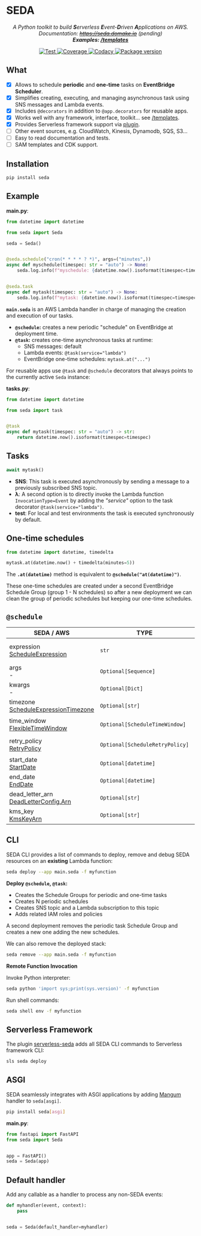 # SEDA

<p align="center">
    <em>A Python toolkit to build <b>S</b>erverless <b>E</b>vent-<b>D</b>riven <b>A</b>pplications on AWS.</em>
    <br><em>Documentation: <a href="https://seda.domake.io"><del>https://seda.domake.io</del></a> (pending)</em>
    <br><em><b>Examples: <a href="https://github.com/mongkok/seda/tree/main/templates">/templates</a></b></em>
</p>
<p align="center">
    <a href="https://github.com/mongkok/seda/actions">
        <img src="https://github.com/mongkok/seda/actions/workflows/test-suite.yml/badge.svg" alt="Test">
    </a>
    <a href="https://codecov.io/gh/mongkok/seda">
        <img src="https://img.shields.io/codecov/c/github/mongkok/seda?color=%2334D058" alt="Coverage">
    </a>
    <a href="https://www.codacy.com/gh/mongkok/seda/dashboard">
        <img src="https://app.codacy.com/project/badge/Grade/x" alt="Codacy">
    </a>
    <a href="https://pypi.org/project/seda">
        <img src="https://img.shields.io/pypi/v/seda" alt="Package version">
    </a>
</p>

## What

  - [x] Allows to schedule **periodic** and **one-time** tasks on **EventBridge Scheduler**.
  - [x] Simplifies creating, executing, and managing asynchronous task using SNS messages and Lambda events.
  - [x] Includes `@decorators` in addition to `@app.decorators` for reusable apps.
  - [x] Works well with any framework, interface,  toolkit... see [/templates](https://github.com/mongkok/seda/tree/main/templates).
  - [x] Provides Serverless framework support via [plugin](https://github.com/mongkok/serverless-seda).
  - [ ] Other event sources, e.g. CloudWatch, Kinesis, Dynamodb, SQS, S3...
  - [ ] Easy to read documentation and tests.
  - [ ] SAM templates and CDK support.

## Installation

```sh
pip install seda
```

## Example

**main.py**:

```py
from datetime import datetime

from seda import Seda

seda = Seda()


@seda.schedule("cron(* * * * ? *)", args=("minutes",))
async def myschedule(timespec: str = "auto") -> None:
    seda.log.info(f"myschedule: {datetime.now().isoformat(timespec=timespec)}")


@seda.task
async def mytask(timespec: str = "auto") -> None:
    seda.log.info(f"mytask: {datetime.now().isoformat(timespec=timespec)}")
```
**`main.seda`** is an AWS Lambda handler in charge of managing the creation and execution of our tasks.

  - **`@schedule`:** creates a new periodic "schedule" on EventBridge at deployment time.
  - **`@task`:** creates one-time asynchronous tasks at runtime:
    - SNS messages: default
    - Lambda events:  `@task(service="lambda")`
    - EventBridge one-time schedules: `mytask.at("...")`

For reusable apps use `@task` and `@schedule` decorators that always points to the currently active `Seda` instance:

**tasks.py**:

```py
from datetime import datetime

from seda import task


@task
async def mytask(timespec: str = "auto") -> str:
    return datetime.now().isoformat(timespec=timespec)
```

## Tasks

```py
await mytask()
```

  - **SNS**: This task is executed asynchronously by sending a message to a previously subscribed SNS topic.
  - **λ**: A second option is to directly invoke the Lambda function `InvocationType=Event` by adding the *"service"* option to the task decorator `@task(service="lambda")`.
  - **test**: For local and test environments the task is executed synchronously by default.

## One-time schedules
 
```py
from datetime import datetime, timedelta

mytask.at(datetime.now() + timedelta(minutes=5))
```

The **`.at(datetime)`** method is equivalent to **`@schedule("at(datetime)")`**.

These one-time schedules are created under a second EventBridge Schedule Group (group 1 -  N schedules) so after a new deployment we can clean the group of periodic schedules but keeping our one-time schedules.

## `@schedule`

| SEDA / AWS | TYPE | EXAMPLE |
| ---------- | ---- | ------- |
| expression<br />[ScheduleExpression](https://docs.aws.amazon.com/scheduler/latest/APIReference/API_CreateSchedule.html#scheduler-CreateSchedule-request-ScheduleExpression) | `str` | - `"rate(5 minutes)"`<br />- `"cron(*/5 * * * ? *)"`<br />- `"at(2025-10-26T12:00:00)"` |
| args<br />- | `Optional[Sequence]` | `("a", "b")` |
| kwargs<br />- | `Optional[Dict]` | `{"a": "b"}` |
| timezone<br />[ScheduleExpressionTimezone](https://docs.aws.amazon.com/scheduler/latest/APIReference/API_CreateSchedule.html#scheduler-CreateSchedule-request-ScheduleExpressionTimezone) | `Optional[str]` | `"Asia/Saigon"` |
| time_window<br />[FlexibleTimeWindow](https://docs.aws.amazon.com/scheduler/latest/APIReference/API_CreateSchedule.html#scheduler-CreateSchedule-request-FlexibleTimeWindow) |`Optional[ScheduleTimeWindow]` | `{"Mode": "FLEXIBLE", "MaximumWindowInMinutes": 15}` |
| retry_policy<br />[RetryPolicy](https://docs.aws.amazon.com/scheduler/latest/APIReference/API_Target.html#scheduler-Type-Target-RetryPolicy) | `Optional[ScheduleRetryPolicy]` | `{"MaximumEventAgeInSeconds": 60, "MaximumRetryAttempts": 10}` |
| start_date<br />[StartDate](https://docs.aws.amazon.com/scheduler/latest/APIReference/API_CreateSchedule.html#scheduler-CreateSchedule-request-StartDate) | `Optional[datetime]` | `datetime.now() + timedelta(minutes=5)` |
| end_date<br />[EndDate](https://docs.aws.amazon.com/scheduler/latest/APIReference/API_CreateSchedule.html#scheduler-CreateSchedule-request-EndDate) | `Optional[datetime]` | `datetime.now() + timedelta(days=5)` |
| dead_letter_arn<br />[DeadLetterConfig.Arn](https://docs.aws.amazon.com/scheduler/latest/APIReference/API_Target.html#scheduler-Type-Target-DeadLetterConfig) | `Optional[str]` | `"arn:aws:sqs:..."` |
| kms_key<br />[KmsKeyArn](https://docs.aws.amazon.com/scheduler/latest/APIReference/API_CreateSchedule.html#scheduler-CreateSchedule-request-KmsKeyArn) | `Optional[str]` | `"arn:aws:kms:..."` |

## CLI

SEDA CLI provides a list of commands to deploy, remove and debug SEDA resources on an **existing** Lambda function:

```sh
seda deploy --app main.seda -f myfunction
```

**Deploy `@schedule`, `@task`:**

  - Creates the Schedule Groups for periodic and one-time tasks
  - Creates N periodic schedules
  - Creates SNS topic and a Lambda subscription to this topic
  - Adds related IAM roles and policies

A second deployment removes the periodic task Schedule Group and creates a new one adding the new schedules.

We can also remove the deployed stack:

```sh
seda remove --app main.seda -f myfunction
```

**Remote Function Invocation**

Invoke Python interpreter:

```sh
seda python 'import sys;print(sys.version)' -f myfunction
```

Run shell commands:

```sh
seda shell env -f myfunction
```

## Serverless Framework

The plugin [serverless-seda](https://github.com/mongkok/serverless-seda) adds all SEDA CLI commands to Serverless framework CLI:

```sh
sls seda deploy
```

## ASGI

SEDA seamlessly integrates with ASGI applications by adding [Mangum](https://github.com/jordaneremieff/mangum) handler to `seda[asgi]`.

```sh
pip install seda[asgi]
```

**main.py**:

```py
from fastapi import FastAPI
from seda import Seda


app = FastAPI()
seda = Seda(app)
```

## Default handler

Add any callable as a handler to process any non-SEDA events:

```py
def myhandler(event, context):
    pass


seda = Seda(default_handler=myhandler)
```
